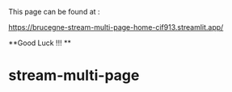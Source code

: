 This page can be found at :

https://brucegne-stream-multi-page-home-cif913.streamlit.app/

**Good Luck !!! **

# stream-multi-page
